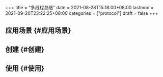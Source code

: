 +++
title = "多线程总结"
date = 2021-08-28T15:18:00+08:00
lastmod = 2021-09-20T23:22:25+08:00
categories = ["protocol"]
draft = false
+++

<!--more-->


## 应用场景 {#应用场景}


## 创建 {#创建}


## 使用 {#使用}